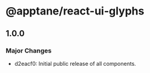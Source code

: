 # @apptane/react-ui-glyphs

## 1.0.0
### Major Changes

- d2eacf0: Initial public release of all components.
